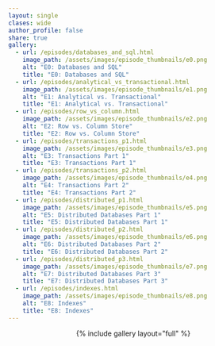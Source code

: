 ```yaml
---
layout: single
clases: wide
author_profile: false
share: true
gallery:
  - url: /episodes/databases_and_sql.html
    image_path: /assets/images/episode_thumbnails/e0.png
    alt: "E0: Databases and SQL"
    title: "E0: Databases and SQL"
  - url: /episodes/analytical_vs_transactional.html
    image_path: /assets/images/episode_thumbnails/e1.png
    alt: "E1: Analytical vs. Transactional"
    title: "E1: Analytical vs. Transactional"
  - url: /episodes/row_vs_column.html
    image_path: /assets/images/episode_thumbnails/e2.png
    alt: "E2: Row vs. Column Store"
    title: "E2: Row vs. Column Store"
  - url: /episodes/transactions_p1.html
    image_path: /assets/images/episode_thumbnails/e3.png
    alt: "E3: Transactions Part 1"
    title: "E3: Transactions Part 1"
  - url: /episodes/transactions_p2.html
    image_path: /assets/images/episode_thumbnails/e4.png
    alt: "E4: Transactions Part 2"
    title: "E4: Transactions Part 2"
  - url: /episodes/distributed_p1.html
    image_path: /assets/images/episode_thumbnails/e5.png
    alt: "E5: Distributed Databases Part 1"
    title: "E5: Distributed Databases Part 1"
  - url: /episodes/distributed_p2.html
    image_path: /assets/images/episode_thumbnails/e6.png
    alt: "E6: Distributed Databases Part 2"
    title: "E6: Distributed Databases Part 2"
  - url: /episodes/distributed_p3.html
    image_path: /assets/images/episode_thumbnails/e7.png
    alt: "E7: Distributed Databases Part 3"
    title: "E7: Distributed Databases Part 3"
  - url: /episodes/indexes.html
    image_path: /assets/images/episode_thumbnails/e8.png
    alt: "E8: Indexes"
    title: "E8: Indexes"
---
```



<div style="text-align:center;">
{% include gallery layout="full" %}
</div>
